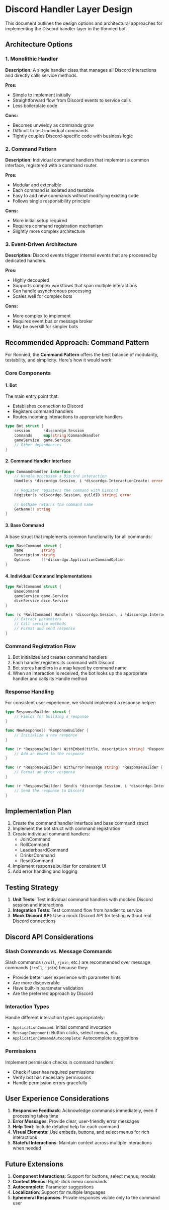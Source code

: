 # Discord Handler Layer Design

This document outlines the design options and architectural approaches for implementing the Discord handler layer in the Ronnied bot.

## Architecture Options

### 1. Monolithic Handler

**Description:**
A single handler class that manages all Discord interactions and directly calls service methods.

**Pros:**
- Simple to implement initially
- Straightforward flow from Discord events to service calls
- Less boilerplate code

**Cons:**
- Becomes unwieldy as commands grow
- Difficult to test individual commands
- Tightly couples Discord-specific code with business logic

### 2. Command Pattern

**Description:**
Individual command handlers that implement a common interface, registered with a command router.

**Pros:**
- Modular and extensible
- Each command is isolated and testable
- Easy to add new commands without modifying existing code
- Follows single responsibility principle

**Cons:**
- More initial setup required
- Requires command registration mechanism
- Slightly more complex architecture

### 3. Event-Driven Architecture

**Description:**
Discord events trigger internal events that are processed by dedicated handlers.

**Pros:**
- Highly decoupled
- Supports complex workflows that span multiple interactions
- Can handle asynchronous processing
- Scales well for complex bots

**Cons:**
- More complex to implement
- Requires event bus or message broker
- May be overkill for simpler bots

## Recommended Approach: Command Pattern

For Ronnied, the **Command Pattern** offers the best balance of modularity, testability, and simplicity. Here's how it would work:

### Core Components

#### 1. Bot

The main entry point that:
- Establishes connection to Discord
- Registers command handlers
- Routes incoming interactions to appropriate handlers

```go
type Bot struct {
    session      *discordgo.Session
    commands     map[string]CommandHandler
    gameService  game.Service
    // Other dependencies
}
```

#### 2. Command Handler Interface

```go
type CommandHandler interface {
    // Handle processes a Discord interaction
    Handle(s *discordgo.Session, i *discordgo.InteractionCreate) error
    
    // Register registers the command with Discord
    Register(s *discordgo.Session, guildID string) error
    
    // GetName returns the command name
    GetName() string
}
```

#### 3. Base Command

A base struct that implements common functionality for all commands:

```go
type BaseCommand struct {
    Name        string
    Description string
    Options     []*discordgo.ApplicationCommandOption
}
```

#### 4. Individual Command Implementations

```go
type RollCommand struct {
    BaseCommand
    gameService game.Service
    diceService dice.Service
}

func (c *RollCommand) Handle(s *discordgo.Session, i *discordgo.InteractionCreate) error {
    // Extract parameters
    // Call service methods
    // Format and send response
}
```

### Command Registration Flow

1. Bot initializes and creates command handlers
2. Each handler registers its command with Discord
3. Bot stores handlers in a map keyed by command name
4. When an interaction is received, the bot looks up the appropriate handler and calls its Handle method

### Response Handling

For consistent user experience, we should implement a response helper:

```go
type ResponseBuilder struct {
    // Fields for building a response
}

func NewResponse() *ResponseBuilder {
    // Initialize a new response
}

func (r *ResponseBuilder) WithEmbed(title, description string) *ResponseBuilder {
    // Add an embed to the response
}

func (r *ResponseBuilder) WithError(message string) *ResponseBuilder {
    // Format an error response
}

func (r *ResponseBuilder) Send(s *discordgo.Session, i *discordgo.Interaction) error {
    // Send the response to Discord
}
```

## Implementation Plan

1. Create the command handler interface and base command struct
2. Implement the bot struct with command registration
3. Create individual command handlers:
   - JoinCommand
   - RollCommand
   - LeaderboardCommand
   - DrinksCommand
   - ResetCommand
4. Implement response builder for consistent UI
5. Add error handling and logging

## Testing Strategy

1. **Unit Tests**: Test individual command handlers with mocked Discord session and interactions
2. **Integration Tests**: Test command flow from handler to service
3. **Mock Discord API**: Use a mock Discord API for testing without real Discord connections

## Discord API Considerations

### Slash Commands vs. Message Commands

Slash commands (`/roll`, `/join`, etc.) are recommended over message commands (`!roll`, `!join`) because they:
- Provide better user experience with parameter hints
- Are more discoverable
- Have built-in parameter validation
- Are the preferred approach by Discord

### Interaction Types

Handle different interaction types appropriately:
- `ApplicationCommand`: Initial command invocation
- `MessageComponent`: Button clicks, select menus, etc.
- `ApplicationCommandAutocomplete`: Autocomplete suggestions

### Permissions

Implement permission checks in command handlers:
- Check if user has required permissions
- Verify bot has necessary permissions
- Handle permission errors gracefully

## User Experience Considerations

1. **Responsive Feedback**: Acknowledge commands immediately, even if processing takes time
2. **Error Messages**: Provide clear, user-friendly error messages
3. **Help Text**: Include detailed help for each command
4. **Visual Elements**: Use embeds, buttons, and select menus for rich interactions
5. **Stateful Interactions**: Maintain context across multiple interactions when needed

## Future Extensions

1. **Component Interactions**: Support for buttons, select menus, modals
2. **Context Menus**: Right-click menu commands
3. **Autocomplete**: Parameter suggestions
4. **Localization**: Support for multiple languages
5. **Ephemeral Responses**: Private responses visible only to the command user
